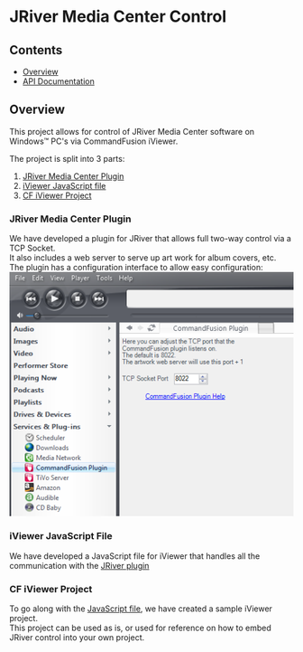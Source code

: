 # JRiver Media Center Control

## Contents
* [Overview](#Overview)
* [API Documentation][API]



## <a name="Overview" />Overview
This project allows for control of JRiver Media Center software on Windows&trade; PC's via CommandFusion iViewer.

The project is split into 3 parts:

1. [JRiver Media Center Plugin](#plugin)
1. [iViewer JavaScript file](#js)
1. [CF iViewer Project](#iviewer)

### <a name="plugin" />JRiver Media Center Plugin
We have developed a plugin for JRiver that allows full two-way control via a TCP Socket.  
It also includes a web server to serve up art work for album covers, etc.  
The plugin has a configuration interface to allow easy configuration:  
![Plugin Configuration Window (main window)](https://github.com/CommandFusion/JRiver/raw/master/Screenshots/configwindow.png "Plugin Configuration Window")

### <a name="js" />iViewer JavaScript File
We have developed a JavaScript file for iViewer that handles all the communication with the [JRiver plugin](#plugin)

### <a name="iviewer" />CF iViewer Project
To go along with the [JavaScript file](#js), we have created a sample iViewer project.  
This project can be used as is, or used for reference on how to embed JRiver control into your own project.

[API]: http://github.com/CommandFusion/JRiver/wiki